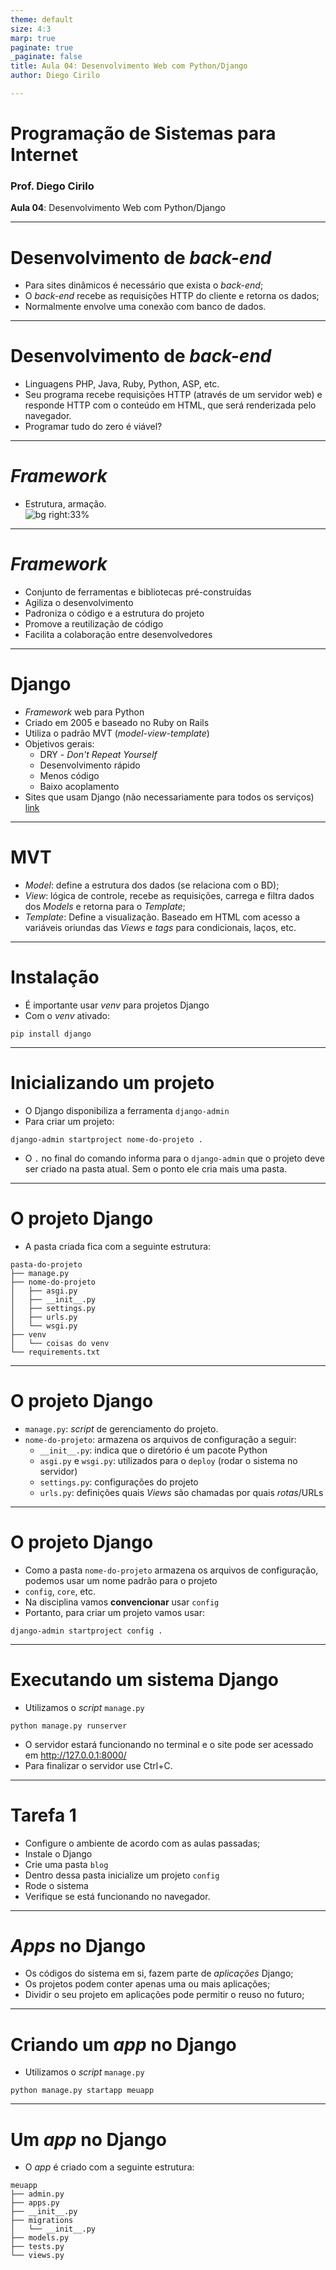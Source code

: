 ```yaml
---
theme: default
size: 4:3
marp: true
paginate: true
_paginate: false
title: Aula 04: Desenvolvimento Web com Python/Django
author: Diego Cirilo

---
```

<style>
img {
  display: block;
  margin: 0 auto;
}
</style>

# <!-- fit --> Programação de Sistemas para Internet

### Prof. Diego Cirilo

**Aula 04**: Desenvolvimento Web com Python/Django

---
# Desenvolvimento de *back-end*
- Para sites dinâmicos é necessário que exista o *back-end*;
- O *back-end* recebe as requisições HTTP do cliente e retorna os dados;
- Normalmente envolve uma conexão com banco de dados.

---
# Desenvolvimento de *back-end*
- Linguagens PHP, Java, Ruby, Python, ASP, etc.
- Seu programa recebe requisições HTTP (através de um servidor web) e responde HTTP com o conteúdo em HTML, que será renderizada pelo navegador.
- Programar tudo do zero é viável?

---
# *Framework*
- Estrutura, armação.
![bg right:33%](../img/wood-frame.webp)

---
# *Framework*
- Conjunto de ferramentas e bibliotecas pré-construídas
- Agiliza o desenvolvimento
- Padroniza o código e a estrutura do projeto
- Promove a reutilização de código
- Facilita a colaboração entre desenvolvedores

---
# Django
- *Framework* web para Python
- Criado em 2005 e baseado no Ruby on Rails
- Utiliza o padrão MVT (*model-view-template*)
- Objetivos gerais:
    - DRY - *Don't Repeat Yourself*
    - Desenvolvimento rápido
    - Menos código
    - Baixo acoplamento
- Sites que usam Django (não necessariamente para todos os serviços) [link](https://djangostars.com/blog/10-popular-sites-made-on-django/)

---
# MVT
- *Model*: define a estrutura dos dados (se relaciona com o BD);
- *View*: lógica de controle, recebe as requisições, carrega e filtra dados dos *Models* e retorna para o *Template*;
- *Template*: Define a visualização. Baseado em HTML com acesso a variáveis oriundas das *Views* e *tags* para condicionais, laços, etc.

---
# Instalação
- É importante usar *venv* para projetos Django
- Com o *venv* ativado:
```
pip install django
```

---
# Inicializando um projeto
- O Django disponibiliza a ferramenta `django-admin`
- Para criar um projeto:
```
django-admin startproject nome-do-projeto .
```
- O `.` no final do comando informa para o `django-admin` que o projeto deve ser criado na pasta atual. Sem o ponto ele cria mais uma pasta.

---
# O projeto Django
- A pasta criada fica com a seguinte estrutura:

```
pasta-do-projeto
├── manage.py
├── nome-do-projeto
│   ├── asgi.py
│   ├── __init__.py
│   ├── settings.py
│   ├── urls.py
│   └── wsgi.py
├── venv
│   └── coisas do venv
└── requirements.txt
```

---
# O projeto Django
- `manage.py`: *script* de gerenciamento do projeto.
- `nome-do-projeto`: armazena os arquivos de configuração a seguir:
    - `__init__.py`: indica que o diretório é um pacote Python
    - `asgi.py` e `wsgi.py`: utilizados para o `deploy` (rodar o sistema no servidor)
    - `settings.py`: configurações do projeto
    - `urls.py`: definições quais *Views* são chamadas por quais *rotas*/URLs

---
# O projeto Django
- Como a pasta `nome-do-projeto` armazena os arquivos de configuração, podemos usar um nome padrão para o projeto
- `config`, `core`, etc.
- Na disciplina vamos **convencionar** usar `config`
- Portanto, para criar um projeto vamos usar:
```
django-admin startproject config .
```

---
# Executando um sistema Django
- Utilizamos o *script* `manage.py`
```
python manage.py runserver
```
- O servidor estará funcionando no terminal e o site pode ser acessado em http://127.0.0.1:8000/
- Para finalizar o servidor use Ctrl+C.

---
# Tarefa 1
- Configure o ambiente de acordo com as aulas passadas;
- Instale o Django
- Crie uma pasta `blog`
- Dentro dessa pasta inicialize um projeto `config`
- Rode o sistema
- Verifique se está funcionando no navegador.

---
# *Apps* no Django
- Os códigos do sistema em si, fazem parte de *aplicações* Django;
- Os projetos podem conter apenas uma ou mais aplicações;
- Dividir o seu projeto em aplicações pode permitir o reuso no futuro;

---
# Criando um *app* no Django
- Utilizamos o *script* `manage.py`
```
python manage.py startapp meuapp
```

---
# Um *app* no Django
- O *app* é criado com a seguinte estrutura:
```
meuapp
├── admin.py
├── apps.py
├── __init__.py
├── migrations
│   └── __init__.py
├── models.py
├── tests.py
└── views.py
```


